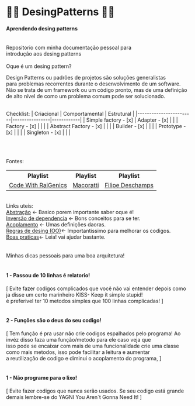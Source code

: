 
#  🐱‍💻 DesingPatterns 🐱‍💻
<h4>Aprendendo desing patterns</h4><br>
Repositorio com minha documentação pessoal para<br>
introdução aos desing patterns
<br><br>
Oque é um desing pattern?

Design Patterns ou padrões de projetos são soluções generalistas<br> 
para problemas recorrentes durante o desenvolvimento de um software.<br> 
Não se trata de um framework ou um código pronto, mas de uma definição<br> 
de alto nível de como um problema comum pode ser solucionado.
<br><br>

Checklist:
| Criacional             | Comportamental | Estrutural |
|------------------------|----------------|------------|
| Simple factory - [x]   | Adapter - [x]  |            |
| Factory - [x]          |                |            |
| Abstract Factory - [x] |                |            |
| Builder - [x]          |                |            |
| Prototype - [x]        |                |            |
| Singleton - [x]        |                |            |

<br><br>

Fontes:
<table>
  <tr>
    <th>Playlist</th>
    <th>Playlist</th>
    <th>Playlist</th>
  </tr>
  <tr>
    <td><a href="https://www.youtube.com/playlist?list=PLJ4k1IC8GhW1L7fOWe238fetknEfBmG1I">Code With RaiGenics</></td>
    <td><a href="https://www.youtube.com/watch?v=CDZniFqC4cI&list=PL_xlJum5pRdD_TEiWf9jK4Ozzg8VJyDSe&index=5">Macoratti<a/></td>
    <td><a href="https://www.youtube.com/watch?v=0sTfIZvjYJk&list=PLMdYygf53DP5SVQQrkKCVWDS0TwYLVitL">Filipe Deschamps<a/></td>
  </tr>
</table>
<br>
Links uteis:<br>
<a href="https://pt.wikipedia.org/wiki/Abstração">Abstração</a> <- Basico  porem importante saber oque é!<br> 
<a href="https://campuscode.com.br/conteudos/s-o-l-i-d-principio-de-inversao-de-dependencia">Inversão de dependencia</a> <- Bons conceitos para se ter.<br> 
<a href="https://pt.wikipedia.org/wiki/Acoplamento_(programação_de_computadores)">Acoplamento</a> <- Umas definições daoras.<br> 
<a href="http://www.dsc.ufcg.edu.br/~jacques/cursos/p2/html/oo/design.htm">Regras de desing (OO)</a><- Importantissimo para melhorar os codigos.<br> 
<a href="https://docplayer.com.br/48904258-Boas-praticas-com-orientacao-a-objetos-paulo-silveira.html">Boas praticas</a><- Leia! vai ajudar bastante.<br> 
<br><br>
Minhas dicas pessoais para uma boa arquitetura!<br>
<br>
<h4>1 - Passou de 10 linhas é relatorio! <br></h4>
[ Evite fazer codigos complicados que você não vai entender depois como ja disse um certo marinheiro KISS- Keep it simple stupid!<br>
é preferivel ter 10 metodos simples que 100 linhas complicadas! ]<br><br>

<h4>2 - Funções são o deus do seu codigo! <br></h4>
[ Tem função é pra usar não crie codigos espalhados pelo programa! Ao invéz disso faza uma função/metodo para ele caso veja que<br>
isso pode se encaixar com mais de uma funcionalidade crie uma classe como mais metodos, isso pode facilitar a leitura e aumentar<br>
a reutilização de codigo e diminui o acoplamento do programa, ]<br><br>

<h4>1 - Não programe para o lixo! <br></h4>
[ Evite fazer codigos que nunca serão usados. Se seu codigo está grande demais lembre-se do YAGNI You Aren´t Gonna Need It! ]<br><br>
